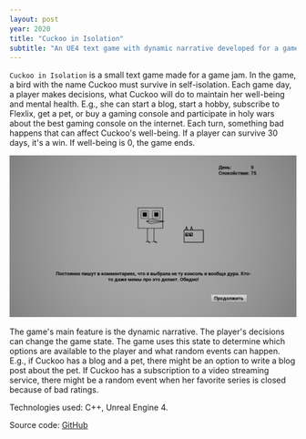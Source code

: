 ```yaml
---
layout: post
year: 2020
title: "Cuckoo in Isolation"
subtitle: "An UE4 text game with dynamic narrative developed for a game jam"
---
```


`Cuckoo in Isolation` is a small text game made for a game jam. In the game, a bird with the name Cuckoo must survive in self-isolation. Each game day, a player makes decisions, what Cuckoo will do to maintain her well-being and mental health. E.g., she can start a blog, start a hobby, subscribe to Flexlix, get a pet, or buy a gaming console and participate in holy wars about the best gaming console on the internet. Each turn, something bad happens that can affect Cuckoo's well-being. If a player can survive 30 days, it's a win. If well-being is 0, the game ends.

![](/assets/img/personal-projects/cuckoo.png) 

The game's main feature is the dynamic narrative. The player's decisions can change the game state. The game uses this state to determine which options are available to the player and what random events can happen. E.g., if Cuckoo has a blog and a pet, there might be an option to write a blog post about the pet. If Cuckoo has a subscription to a video streaming service, there might be a random event when her favorite series is closed because of bad ratings. 

Technologies used: C++, Unreal Engine 4.

Source code: [GitHub](https://github.com/binary-machinery/cuckoo_in_isolation)
